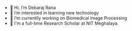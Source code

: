 - 👋 Hi, I’m Debaraj Rana
- 👀 I’m interested in learning new technology
- 🌱 I’m currentlly working on Biomedical Image Processing
- 💞️ I'm a full-time Research Scholar at NIT Meghalaya.

<!---
debarajrana85/debarajrana85 is a ✨ special ✨ repository because its `README.md` (this file) appears on your GitHub profile.
You can click the Preview link to take a look at your changes.
--->
